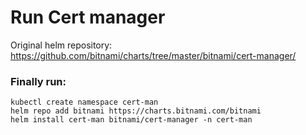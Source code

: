 # Run Cert manager

Original helm repository: https://github.com/bitnami/charts/tree/master/bitnami/cert-manager/

### Finally run:
```
kubectl create namespace cert-man
helm repo add bitnami https://charts.bitnami.com/bitnami
helm install cert-man bitnami/cert-manager -n cert-man
```
